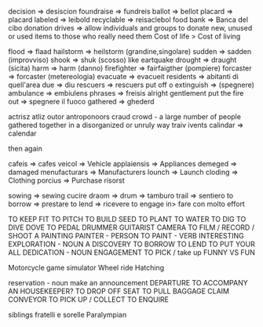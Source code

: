 decision => desiscion
foundraise => fundreis
ballot => bellot
placard => placard
labeled => leibold
recyclable => reisaclebol
food bank => Banca del cibo
donation drives => allow individuals and groups to donate new, unused or used items to those who really need them
Cost of life > Cost of living

flood => flaad
hailstorm => heilstorm (grandine,singolare)
sudden => sadden (improvviso)
shook => shuk (scosso) like eartquake
drought => draught (sicita)
harm => harm (danno)
firefighter => fairfaigther (pompiere)
forcaster => forcaster (metereologia)
evacuate => evacueit
residents => abitanti di quell'area
due => diu
rescuers => rescuers
put off o extinguish => (spegnere)
ambulance => embiulens
phrases => freisis
alright gentlement
put the fire out => spegnere il fuoco
gathered => ghederd

actrisz
atliz
outor
antroponoors
craud 
crowd - a large number of people gathered together in a disorganized or unruly way
traiv
ivents
calindar => calendar

then again

cafeis => cafes
veicol => Vehicle
applaiensis => Appliances
demeged => damaged
menufacturars => Manufacturers
lounch => Launch
cloding => Clothing
porcius => Purchase
risorst

sowing => sewing  cucire
draom => drum => tamburo
trail => sentiero
to borrow => prestare
to lend => ricevere
to engage in> fare con molto effort

TO KEEP FIT
TO PITCH
TO BUILD
SEED
TO PLANT
TO WATER
TO DIG
TO DIVE
DOVE
TO PEDAL
DRUMMER
GUITARIST
CAMERA
TO FILM / RECORD / SHOOT
A PAINTING
PAINTER - PERSON
TO PAINT - VERB
INTERESTING
EXPLORATION - NOUN
A DISCOVERY
TO BORROW
TO LEND
TO PUT YOUR ALL
DEDICATION - NOUN
ENGAGEMENT
TO PICK / take up
FUNNY VS FUN

Motorcycle game simulator
Wheel ride
Hatching

reservation - noun
make an announcement
DEPARTURE
TO ACCOMPANY
AN HOUSEKEEPER?
TO DROP OFF
SEAT
TO PULL
BAGGAGE CLAIM
CONVEYOR
TO PICK UP / COLLECT
TO ENQUIRE


siblings fratelli e sorelle
Paralympian





